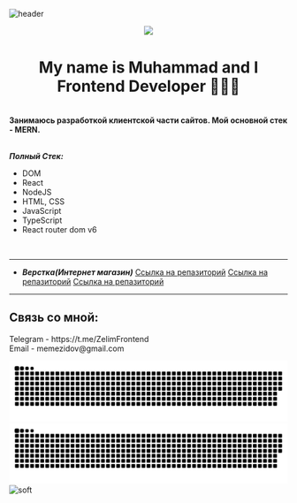 <!--
<p align='center'>
  <img src='https://user-images.githubusercontent.com/5713670/87202985-820dcb80-c2b6-11ea-9f56-7ec461c497c3.gif' width='200'>
</p>
<p align="center"> 
  Visitor count<br>
  <img src="https://profile-counter.glitch.me/teuchezh/count.svg" />
</p>
<p align="center">
<a href="https://now-playing-66mfrri4j-teuchezh.vercel.app/now-playing?open">
    <img src="https://now-playing-66mfrri4j-teuchezh.vercel.app/now-playing" width="512" height="128">
</a>
</p>
<p align="center">
  <img src="https://github-readme-stats.vercel.app/api?username=teuchezh&count_private=true&show_icons=true&theme=buefy" />
</p>
<p align="center">
  <img src="https://github-readme-stats.vercel.app/api/top-langs/?username=teuchezh&layout=compact&theme=buefy" />
</p>]
[![teuchezh's GitHub Stats](https://github-readme-stats.vercel.app/api?username=teuchezh&count_private=true&show_icons=true&theme=buefy)](https://github.com/teuchezh)
[![teuchezh's wakatime stats](https://github-readme-stats.vercel.app/api/wakatime?username=teuchezh&layout=compact&theme=buefy)](https://github.com/teuchezh)
[![Top Langs](https://github-readme-stats.vercel.app/api/top-langs/?username=teuchezh&layout=compact&theme=buefy)](https://github.com/teuchezh)
-->
![header](https://capsule-render.vercel.app/api?type=waving&color=gradient&height=256&section=header&text=Hello%20World!&fontSize=75&animation=fadeIn&fontAlignY=38&desc=Welcome%20to%20my%20GitHub%20profile!%20Put%20stars,%20fork%20and%20contribute!&descAlignY=51&descAlign=62)

<p align="center">
  <img src="https://media0.giphy.com/media/qgQUggAC3Pfv687qPC/giphy.gif" height="230"/>
</p>
 
<h1 align="center" >My name is Muhammad and I Frontend Developer 👨🏻‍💻 </h1>

<br />
 
<div><b>Занимаюсь разработкой клиентской части сайтов. Мой основной стек - MERN.</b></div>

<br />

***Полный Стек:***


- DOM
- React
- NodeJS
- HTML, CSS
- JavaScript
- TypeScript
- React router dom v6
<br />
 
 
***
* ___Верстка(Интернет магазин)___
     [Ссылка на репазиторий](https://github.com/Muhyammad/Solo-Project/)
     [Ссылка на репазиторий](https://github.com/Muhyammad/mmm/)
     [Ссылка на репазиторий](https://github.com/Muhyammad/Thrivtalk/)
***
    


## Связь со мной: 
<div>Telegram - https://t.me/ZelimFrontend</div>
<div>Email - memezidov@gmail.com</div>

![github contribution grid snake animation](https://raw.githubusercontent.com/teuchezh/teuchezh/output/github-contribution-grid-snake-dark.svg#gh-dark-mode-only)![github contribution grid snake animation](https://raw.githubusercontent.com/teuchezh/teuchezh/output/github-contribution-grid-snake.svg#gh-light-mode-only)
![soft](https://capsule-render.vercel.app/api?type=soft&color=gradient&text=Come%20again!&fontSize=40&animation=twinkling)

